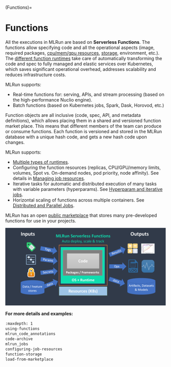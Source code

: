 (Functions)=
# Functions

All the executions in MLRun are based on **Serverless Functions**. The functions allow specifying code and 
all the operational aspects (image, required packages, [cpu/mem/gpu resources](../runtimes/configuring-job-resources.html#cpu-gpu-and-memory-limits-for-user-jobs), [storage](../runtimes/function-storage.html), environment, etc.). 
The [different function runtimes](../concepts/functions-overview.html) take care of automatically transforming the code and spec to fully 
managed and elastic services over Kubernetes, which saves significant operational overhead, 
addresses scalability and reduces infrastructure costs.

MLRun supports:
- Real-time functions for: serving, APIs, and stream processing (based on the high-performance Nuclio engine). 
- Batch functions (based on Kubernetes jobs, Spark, Dask, Horovod, etc.)

Function objects are all inclusive (code, spec, API, and metadata definitions), which allows placing them 
in a shared and versioned function market place. This means that different members of the team can produce or 
consume functions. Each function is versioned and stored in the MLRun database with a unique hash code, 
and gets a new hash code upon changes.

MLRun supports:
- [Multiple types of runtimes](../concepts/functions-overview.html).
- Configuring the function resources (replicas, CPU/GPU/memory limits, volumes, Spot vs. On-demand nodes, pod priority, node affinity). See details in [Managing job resources](configuring-job-resources.html). 
- Iterative tasks for automatic and distributed execution of many tasks with variable parameters (hyperparams). See [Hyperparam and iterative jobs](../hyper-params.html).
- Horizontal scaling of functions across multiple containers. See [Distributed and Parallel Jobs](./distributed.html).

MLRun has an open [public marketplace](https://www.mlrun.org/marketplace/functions/) that stores many pre-developed functions for
use in your projects. 

<img src="../_static/images/mlrun-functions.png" alt="mlrun-architecture" width="600"/><br>

**For more details and examples:**

```{toctree}
:maxdepth: 1
using-functions
mlrun_code_annotations
code-archive
mlrun_jobs
configuring-job-resources
function-storage
load-from-marketplace
```

